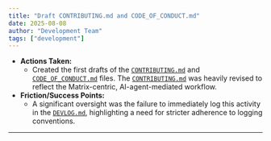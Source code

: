```yaml
---
title: "Draft CONTRIBUTING.md and CODE_OF_CONDUCT.md"
date: 2025-08-08
author: "Development Team"
tags: ["development"]
---
```


- **Actions Taken:**
  - Created the first drafts of the [`CONTRIBUTING.md`](CONTRIBUTING.md) and
    [`CODE_OF_CONDUCT.md`](CODE_OF_CONDUCT.md) files. The
    [`CONTRIBUTING.md`](CONTRIBUTING.md) was heavily revised to reflect the
    Matrix-centric, AI-agent-mediated workflow.
- **Friction/Success Points:**
  - A significant oversight was the failure to immediately log this activity in
    the [`DEVLOG.md`](DEVLOG.md), highlighting a need for stricter adherence to
    logging conventions.

---